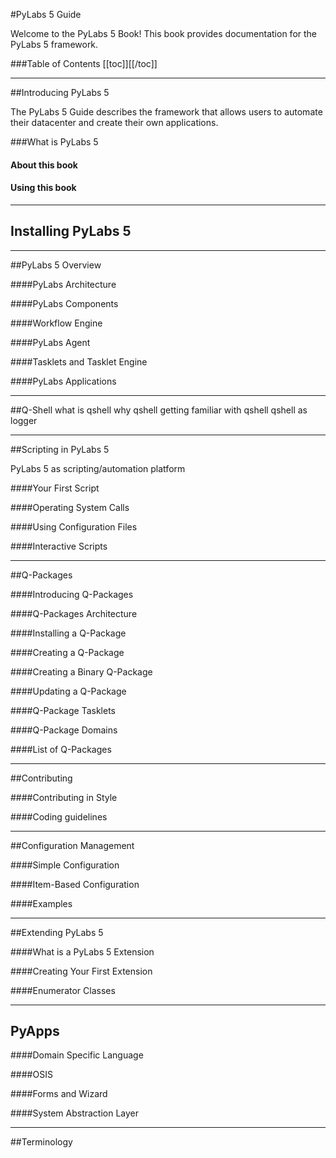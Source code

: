 #PyLabs 5 Guide

Welcome to the PyLabs 5 Book! This book provides documentation for the PyLabs 5 framework.

###Table of Contents
[[toc]][[/toc]]

----

##Introducing PyLabs 5

The PyLabs 5 Guide describes the framework that allows users to automate their datacenter and create their own applications. 

###What is PyLabs 5

#### About this book
<how this book is structured>
<What can one expect in this book>
<target audience>


#### Using this book
<conventions>

----

## Installing PyLabs 5
<installation procedure here>

----

##PyLabs 5 Overview

####PyLabs Architecture

####PyLabs Components

####Workflow Engine

####PyLabs Agent

####Tasklets and Tasklet Engine

####PyLabs Applications

----

##Q-Shell
what is qshell
why qshell
getting familiar with qshell
qshell as logger

----

##Scripting in PyLabs 5

PyLabs 5 as scripting/automation platform

####Your First Script

####Operating System Calls

####Using Configuration Files

####Interactive Scripts

----

##Q-Packages

####Introducing Q-Packages

####Q-Packages Architecture

####Installing a Q-Package

####Creating a Q-Package

####Creating a Binary Q-Package

####Updating a Q-Package

####Q-Package Tasklets

####Q-Package Domains

####List of Q-Packages

----

##Contributing

####Contributing in Style

####Coding guidelines

----

##Configuration Management

####Simple Configuration

####Item-Based Configuration

####Examples

----

##Extending PyLabs 5

####What is a PyLabs 5 Extension

####Creating Your First Extension

####Enumerator Classes

----

## PyApps

####Domain Specific Language

####OSIS

####Forms and Wizard

####System Abstraction Layer

----

##Terminology

